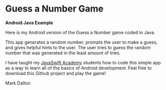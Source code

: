 # Guess a Number Game
**Android Java Example**

Here is my Android version of the Guess a Number game coded in Java.

This app generates a random number, prompts the user to make a guess, and gives helpful hints to the user. The user tries to guess the random number that was generated in the least amount of tries.

I have taught my [JavaSwift Academy](https://javaswiftacademy.com/) students how to code this simple app as a way to learn all of the basics of Android development. Feel free to download this Github project and play the game!

Mark Dalton

